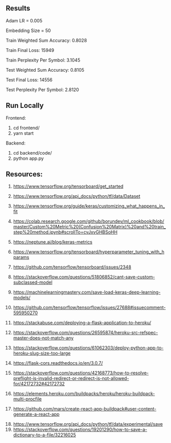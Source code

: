 ## Results

Adam LR = 0.005

Embedding Size = 50

Train Weighted Sum Accuracy: 0.8028

Train Final Loss: 15949

Train Perplexity Per Symbol: 3.1045

Test Weighted Sum Accuracy: 0.8105

Test Final Loss: 14556

Test Perplexity Per Symbol: 2.8120

## Run Locally

Frontend:

1. cd frontend/
2. yarn start

Backend:

1. cd backend/code/
2. python app.py

## Resources:

1. https://www.tensorflow.org/tensorboard/get_started
2. https://www.tensorflow.org/api_docs/python/tf/data/Dataset
3. https://www.tensorflow.org/guide/keras/customizing_what_happens_in_fit

4. https://colab.research.google.com/github/borundev/ml_cookbook/blob/master/Custom%20Metric%20(Confusion%20Matrix)%20and%20train_step%20method.ipynb#scrollTo=cvJxvGHBSoHH
5. https://neptune.ai/blog/keras-metrics

6. https://www.tensorflow.org/tensorboard/hyperparameter_tuning_with_hparams
7. https://github.com/tensorflow/tensorboard/issues/2348

8. https://stackoverflow.com/questions/51806852/cant-save-custom-subclassed-model
9. https://machinelearningmastery.com/save-load-keras-deep-learning-models/
10. https://github.com/tensorflow/tensorflow/issues/27688#issuecomment-595950270

11. https://stackabuse.com/deploying-a-flask-application-to-heroku/
12. https://stackoverflow.com/questions/26595874/heroku-src-refspec-master-does-not-match-any
13. https://stackoverflow.com/questions/61062303/deploy-python-app-to-heroku-slug-size-too-large

14. https://flask-cors.readthedocs.io/en/3.0.7/
15. https://stackoverflow.com/questions/42168773/how-to-resolve-preflight-is-invalid-redirect-or-redirect-is-not-allowed-for/42172732#42172732

16. https://elements.heroku.com/buildpacks/heroku/heroku-buildpack-multi-procfile
17. https://github.com/mars/create-react-app-buildpack#user-content-generate-a-react-app

<!-- somehow there isn't a need to cd for the frontend procfile probably because of the heroku prebuild causing it to already be cd into frontend -->

18. https://www.tensorflow.org/api_docs/python/tf/data/experimental/save
19. https://stackoverflow.com/questions/19201290/how-to-save-a-dictionary-to-a-file/32216025
